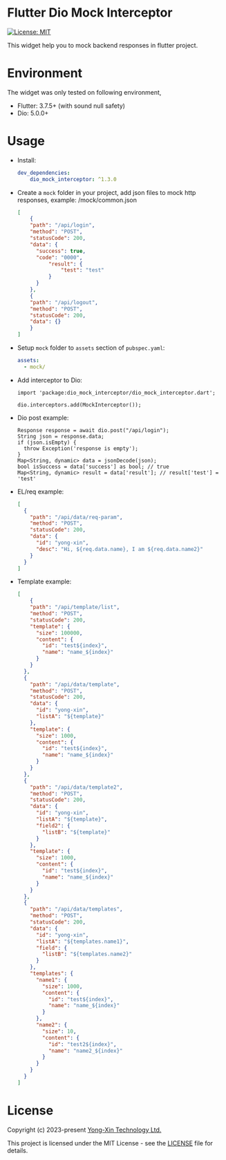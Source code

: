 # Flutter Dio Mock Interceptor

[![License: MIT](https://img.shields.io/badge/License-MIT-yellow.svg)](https://github.com/yongxin-tech/Flutter_Dio_Mock_Interceptor/blob/63d859aba8b999b9e62431c5675a8bfa312667ae/LICENSE)


This widget help you to mock backend responses in flutter project.


# Environment

The widget was only tested on following environment,
* Flutter: 3.7.5+ (with sound null safety)
* Dio: 5.0.0+

# Usage

* Install: 
  ```yaml
  dev_dependencies:
	  dio_mock_interceptor: ^1.3.0
  ```

* Create a <code>mock</code> folder in your project, add json files to mock http responses, 
  example: <project>/mock/common.json
  
  ```json
  [
	  {
      "path": "/api/login",
      "method": "POST",
      "statusCode": 200,
      "data": {
        "success": true,
        "code": "0000",
		    "result": {
			    "test": "test"
		    }
	    }
	  },
	  {
      "path": "/api/logout",
      "method": "POST",
      "statusCode": 200,
      "data": {}
	  }
  ]
  ```
  
* Setup <code>mock</code> folder to <code>assets</code> section of <code>pubspec.yaml</code>: 
  ```yaml
  assets:
    - mock/
  ```

* Add interceptor to Dio:
  ```flutter
  import 'package:dio_mock_interceptor/dio_mock_interceptor.dart';
  
  dio.interceptors.add(MockInterceptor());
  ```

* Dio post example:
  ```flutter
  Response response = await dio.post("/api/login");
  String json = response.data;
  if (json.isEmpty) {
    throw Exception('response is empty');
  }
  Map<String, dynamic> data = jsonDecode(json);
  bool isSuccess = data['success'] as bool; // true
  Map<String, dynamic> result = data['result']; // result['test'] = 'test'
  ```

* EL/req example:
  ```json
  [
    {
      "path": "/api/data/req-param",
      "method": "POST",
      "statusCode": 200,
      "data": {
        "id": "yong-xin",
        "desc": "Hi, ${req.data.name}, I am ${req.data.name2}"
      }
    }
  ]
  ```

* Template example:
  ```json
  [
	  {
      "path": "/api/template/list",
      "method": "POST",
      "statusCode": 200,
      "template": {
        "size": 100000,
        "content": {
          "id": "test${index}",
          "name": "name_${index}"
        }
      }
    },
    {
      "path": "/api/data/template",
      "method": "POST",
      "statusCode": 200,
      "data": {
        "id": "yong-xin",
        "listA": "${template}"
      },
      "template": {
        "size": 1000,
        "content": {
          "id": "test${index}",
          "name": "name_${index}"
        }
      }
    },
    {
      "path": "/api/data/template2",
      "method": "POST",
      "statusCode": 200,
      "data": {
        "id": "yong-xin",
        "listA": "${template}",
        "field2": {
          "listB": "${template}"
        }
      },
      "template": {
        "size": 1000,
        "content": {
          "id": "test${index}",
          "name": "name_${index}"
        }
      }
    },
    {
      "path": "/api/data/templates",
      "method": "POST",
      "statusCode": 200,
      "data": {
        "id": "yong-xin",
        "listA": "${templates.name1}",
        "field": {
          "listB": "${templates.name2}"
        }
      },
      "templates": {
        "name1": {
          "size": 1000,
          "content": {
            "id": "test${index}",
            "name": "name_${index}"
          }
        },
        "name2": {
          "size": 10,
          "content": {
            "id": "test2${index}",
            "name": "name2_${index}"
          }
        }
      }
    }
  ]
  ```

# License

Copyright (c) 2023-present [Yong-Xin Technology Ltd.](https://yong-xin.tech/)

This project is licensed under the MIT License - see the [LICENSE](https://github.com/yongxin-tech/Flutter_Dio_Mock_Interceptor/blob/63d859aba8b999b9e62431c5675a8bfa312667ae/LICENSE) file for details.


